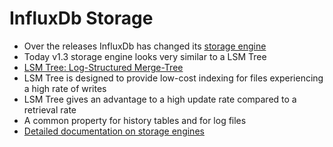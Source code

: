 # InfluxDb Storage

* Over the releases InfluxDb has changed its <a href="https://docs.influxdata.com/influxdb/v0.8/advanced_topics/sharding_and_storage/" target="_blank">storage engine</a>
* Today v1.3 storage engine looks very similar to a LSM Tree
* <a href="http://paperhub.s3.amazonaws.com/18e91eb4db2114a06ea614f0384f2784.pdf" target="_blank">LSM Tree: Log-Structured Merge-Tree</a>
* LSM Tree is designed to provide low-cost indexing for files experiencing a high rate of writes
* LSM Tree gives an advantage to a high update rate compared to a retrieval rate
* A common property for history tables and for log files
* <a href="https://docs.influxdata.com/influxdb/v1.3/concepts/storage_engine/" target="_blank">Detailed documentation on storage engines</a>